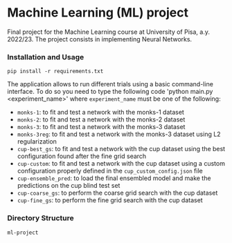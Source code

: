 # Machine Learning (ML) project
Final project for the Machine Learning course at University of Pisa, a.y. 2022/23. The project consists in implementing Neural Networks.

### Installation and Usage ###
`pip install -r requirements.txt`

The application allows to run different trials using a basic command-line interface. To do so you need to type the following code 'python main.py <experiment_name>' where `experiment_name` must be one of the following:
- `monks-1`: to fit and test a network with the monks-1 dataset
- `monks-2`: to fit and test a network with the monks-2 dataset
- `monks-3`: to fit and test a network with the monks-3 dataset
- `monks-3reg`: to fit and test a network with the monks-3 dataset using L2 regularization
- `cup-best_gs`: to fit and test a network with the cup dataset using the best configuration found after the fine grid search
- `cup-custom`: to fit and test a network with the cup dataset using a custom configuration properly defined in the `cup_custom_config.json` file
- `cup-ensemble_pred`: to load the final ensembled model and make the predictions on the cup blind test set
- `cup-coarse_gs`: to perform the coarse grid search with the cup dataset
- `cup-fine_gs`: to perform the fine grid search with the cup dataset

### Directory Structure
```
ml-project
